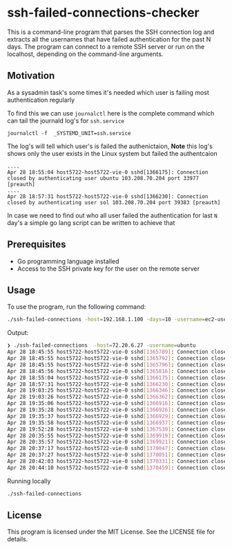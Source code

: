 # ssh-failed-connections-checker

This is a command-line program that parses the SSH connection log and extracts all the usernames that have failed authentication for the past N days. The program can connect to a remote SSH server or run on the localhost, depending on the command-line arguments.

## Motivation

As a sysadmin task's some times it's needed which user is failing most authentication regularly

To find this we can use  `journalctl` here is the complete command which can tail the journald log's for `ssh.service`

`journalctl -f  _SYSTEMD_UNIT=ssh.service`

The log's will tell which user's is failed the authenictaion, **Note** this log's shows only the user exists in the Linux system but failed the authentcaion
```
....
Apr 28 18:55:04 host5722-host5722-vie-0 sshd[1366175]: Connection closed by authenticating user ubuntu 103.208.70.204 port 33977 [preauth]
....
Apr 28 18:57:31 host5722-host5722-vie-0 sshd[1366230]: Connection closed by authenticating user sol 103.208.70.204 port 39383 [preauth]
```

In case we need to find out who all user failed the authentication for last `N` day's a simple go lang script can be written to achieve that

## Prerequisites

- Go programming language installed  
- Access to the SSH private key for the user on the remote server

## Usage
To use the program, run the following command:

```bash
./ssh-failed-connections -host=192.168.1.100 -days=10 -username=ec2-user
```

Output:
```bash
❯ ./ssh-failed-connections  -host=72.20.6.27 -username=ubuntu
Apr 28 18:45:55 host5722-host5722-vie-0 sshd[1365789]: Connection closed by authenticating user root 41.111.227.75 port 47306 [preauth]
Apr 28 18:45:55 host5722-host5722-vie-0 sshd[1365792]: Connection closed by authenticating user ubuntu 41.111.227.75 port 47356 [preauth]
Apr 28 18:45:55 host5722-host5722-vie-0 sshd[1365796]: Connection closed by authenticating user root 41.111.227.75 port 47322 [preauth]
Apr 28 18:45:56 host5722-host5722-vie-0 sshd[1365816]: Connection closed by authenticating user root 41.111.227.75 port 47318 [preauth]
Apr 28 18:55:04 host5722-host5722-vie-0 sshd[1366175]: Connection closed by authenticating user ubuntu 103.208.70.204 port 33977 [preauth]
Apr 28 18:57:31 host5722-host5722-vie-0 sshd[1366230]: Connection closed by authenticating user sol 103.208.70.204 port 39383 [preauth]
Apr 28 19:03:25 host5722-host5722-vie-0 sshd[1366346]: Connection closed by authenticating user root 101.43.1.7 port 56838 [preauth]
Apr 28 19:03:26 host5722-host5722-vie-0 sshd[1366362]: Connection closed by authenticating user ubuntu 101.43.1.7 port 56806 [preauth]
Apr 28 19:35:06 host5722-host5722-vie-0 sshd[1366916]: Connection closed by authenticating user ubuntu 103.208.70.204 port 45954 [preauth]
Apr 28 19:35:28 host5722-host5722-vie-0 sshd[1366926]: Connection closed by authenticating user ubuntu 103.208.70.204 port 54116 [preauth]
Apr 28 19:35:37 host5722-host5722-vie-0 sshd[1366929]: Connection closed by authenticating user ubuntu 103.208.70.204 port 43460 [preauth]
Apr 28 19:35:58 host5722-host5722-vie-0 sshd[1366937]: Connection closed by authenticating user ubuntu 103.208.70.204 port 36053 [preauth]
Apr 28 19:52:28 host5722-host5722-vie-0 sshd[1367539]: Connection closed by authenticating user nobody 5.10.250.44 port 54006 [preauth]
Apr 28 20:35:55 host5722-host5722-vie-0 sshd[1369919]: Connection closed by authenticating user ubuntu 103.208.70.204 port 7207 [preauth]
Apr 28 20:35:57 host5722-host5722-vie-0 sshd[1369921]: Connection closed by authenticating user ubuntu 103.208.70.204 port 65517 [preauth]
Apr 28 20:37:17 host5722-host5722-vie-0 sshd[1370047]: Connection closed by authenticating user ubuntu 103.208.70.204 port 40957 [preauth]
Apr 28 20:37:27 host5722-host5722-vie-0 sshd[1370051]: Connection closed by authenticating user ubuntu 103.208.70.204 port 11866 [preauth]
Apr 28 20:42:03 host5722-host5722-vie-0 sshd[1370331]: Connection closed by authenticating user root 14.36.134.124 port 41764 [preauth]
Apr 28 20:44:10 host5722-host5722-vie-0 sshd[1370459]: Connection closed by authenticating user ubuntu 103.208.70.204 port 4340 [preauth]

````

Running locally 
```bash
./ssh-failed-connections 
```



## License

This program is licensed under the MIT License. See the LICENSE file for details.